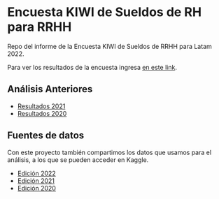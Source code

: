 # Encuesta KIWI de Sueldos de RH para RRHH

Repo del informe de la Encuesta KIWI de Sueldos de RRHH para Latam 2022.

Para ver los resultados de la encuesta ingresa [en este link](https://rpubs.com/Data4HR/encuesta-kiwi-2022).


## Análisis Anteriores

* [Resultados 2021](https://rpubs.com/Data4HR/encuesta-kiwi-2021)
* [Resultados 2020](https://rpubs.com/Data4HR/encuesta-kiwi-2020)

## Fuentes de datos

Con este proyecto también compartimos los datos que usamos para el análisis, a los que se pueden acceder en Kaggle.

* [Edición 2022](https://www.kaggle.com/datasets/chechoid/encuesta-kiwi-de-sueldos-de-rrhh-latam-2022)
* [Edición 2021](https://www.kaggle.com/datasets/chechoid/encuesta-kiwi-de-sueldos-de-rrhh-latam-2021)
* [Edición 2020](https://www.kaggle.com/datasets/chechoid/encuesta-kiwi-de-sueldos-de-rrhh-latam-2020)
